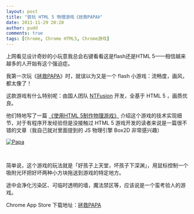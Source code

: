 ```yaml
---
layout: post
title: "尝玩 HTML 5 物理游戏《拯救PAPA》"
date: 2011-11-29 20:20
author: pudd
comments: true
tags: [Chrome, Chrome HTML5, Chrome游戏]
---
```

上网看见设计奇妙的小玩意我总会右键看看这是flash还是HTML 5——相信越来越多的人开始有这个强迫症。

我第一次玩《<a href="https://chrome.google.com/webstore/detail/cachcdhbcacchomaffjndbdofmphkdgc" target="_blank">拯救PAPA</a>》时，就误以为又是一个 flash 小游戏：流畅度，画风，都太像了！

这款游戏有什么特别呢：由国人团队 <a href="http://www.ntfusion.net/ntfusion/" target="_blank">NTFusion</a> 开发，全基于 HTML 5 ，画质优良。

他们特地写了一篇 <a href="http://www.enjoyhtml5.com/2011/11/html5-game-with-box2djs/" target="_blank">《使用HTML 5制作物理游戏》</a> 介绍这个游戏的技术实现细节，对于有程序开发经验但是没接触过 HTML 5 游戏开发的读者来说是一篇很不错的文章（我自己就对里面提到的 JS 物理引擎 Box2D 非常感兴趣）

<a href="http://www.chromi.org/archives/13543/unnamed-2" rel="attachment wp-att-13544">![](http://img.chromi.org/2011/11/unnamed-550x343.jpg "Papa")</a>

&nbsp;

简单说，这个游戏的玩法就是「好孩子上天堂，坏孩子下深渊」，用鼠标控制一个吸附光环把好坏两种小方块拖送到游戏的特定地方。

途中会净化污染区、可临时透明的墙，魔法禁区等，应该说是一个蛮考验人的游戏。

Chrome App Store 下载地址：<a href="https://chrome.google.com/webstore/detail/cachcdhbcacchomaffjndbdofmphkdgc" target="_blank">拯救PAPA</a>
